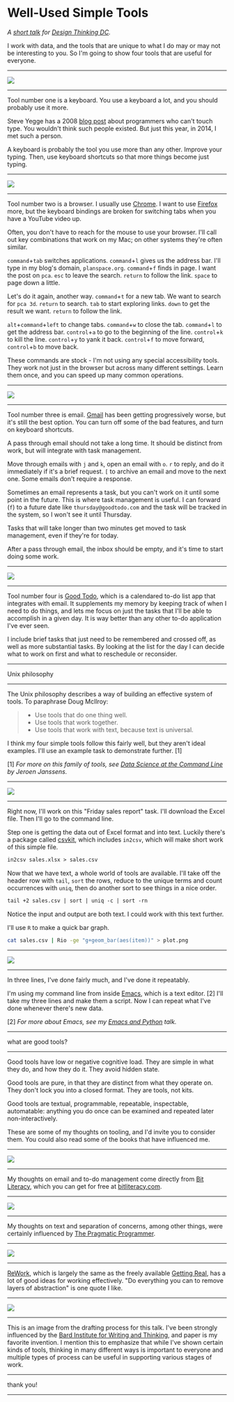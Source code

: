 # Well-Used Simple Tools

*A [short talk](http://www.meetup.com/Design-Thinking-DC/events/216029412/) for [Design Thinking DC](http://www.meetup.com/Design-Thinking-DC/).*


I work with data, and the tools that are unique to what I do may or may not be interesting to you. So I'm going to show four tools that are useful for everyone.


-----

[![](keyboard.png)](http://www.usporedi.hr/novosti/je-li-ovo-najbolja-tipkovnica-svih-vremena)

-----

Tool number one is a keyboard. You use a keyboard a lot, and you should probably use it more.

Steve Yegge has a 2008 [blog post](http://steve-yegge.blogspot.com/2008/09/programmings-dirtiest-little-secret.html) about programmers who can't touch type. You wouldn't think such people existed. But just this year, in 2014, I met such a person.

A keyboard is probably the tool you use more than any other. Improve your typing. Then, use keyboard shortcuts so that more things become just typing.


-----

[![](chrome.png)](http://www.google.com/chrome/)

-----

Tool number two is a browser. I usually use [Chrome](http://www.google.com/chrome/). I want to use [Firefox](http://firefox.com/) more, but the keyboard bindings are broken for switching tabs when you have a YouTube video up.

Often, you don't have to reach for the mouse to use your browser. I'll call out key combinations that work on my Mac; on other systems they're often similar.

`command`+`tab` switches applications. `command`+`l` gives us the address bar. I'll type in my blog's domain, `planspace.org`. `command`+`f` finds in page. I want the post on `pca`. `esc` to leave the search. `return` to follow the link. `space` to page down a little.

Let's do it again, another way. `command`+`t` for a new tab. We want to search for `pca 3d`. `return` to search. `tab` to start exploring links. `down` to get the result we want. `return` to follow the link.

`alt`+`command`+`left` to change tabs. `command`+`w` to close the tab. `command`+`l` to get the address bar. `control`+`a` to go to the beginning of the line. `control`+`k` to kill the line. `control`+`y` to yank it back. `control`+`f` to move forward, `control`+`b` to move back.

These commands are stock - I'm not using any special accessibility tools. They work not just in the browser but across many different settings. Learn them once, and you can speed up many common operations.


-----

[![](gmail.png)](https://gmail.com/)

-----

Tool number three is email. [Gmail](https://gmail.com/) has been getting progressively worse, but it's still the best option. You can turn off some of the bad features, and turn on keyboard shortcuts.

A pass through email should not take a long time. It should be distinct from work, but will integrate with task management.

Move through emails with `j` and `k`, open an email with `o`. `r` to reply, and do it immediately if it's a brief request. `[` to archive an email and move to the next one. Some emails don't require a response.

Sometimes an email represents a task, but you can't work on it until some point in the future. This is where task management is useful. I can forward (`f`) to a future date like `thursday@goodtodo.com` and the task will be tracked in the system, so I won't see it until Thursday.

Tasks that will take longer than two minutes get moved to task management, even if they're for today.

After a pass through email, the inbox should be empty, and it's time to start doing some work.


-----

[![](goodtodo.png)](https://goodtodo.com/)

-----

Tool number four is [Good Todo](https://goodtodo.com/), which is a calendared to-do list app that integrates with email. It supplements my memory by keeping track of when I need to do things, and lets me focus on just the tasks that I'll be able to accomplish in a given day. It is way better than any other to-do application I've ever seen.

I include brief tasks that just need to be remembered and crossed off, as well as more substantial tasks. By looking at the list for the day I can decide what to work on first and what to reschedule or reconsider.


-----

Unix philosophy

-----

The Unix philosophy describes a way of building an effective system of tools. To paraphrase Doug McIlroy:

> * Use tools that do one thing well.
> * Use tools that work together.
> * Use tools that work with text, because text is universal.

I think my four simple tools follow this fairly well, but they aren't ideal examples. I'll use an example task to demonstrate further. [1]

[1] *For more on this family of tools, see [Data Science at the Command Line](http://datascienceatthecommandline.com/) by Jeroen Janssens.*


-----

![](emacs.png)

-----

Right now, I'll work on this "Friday sales report" task. I'll download the Excel file. Then I'll go to the command line.

Step one is getting the data out of Excel format and into text. Luckily there's a package called [csvkit](https://csvkit.readthedocs.org/), which includes `in2csv`, which will make short work of this simple file.

```html
in2csv sales.xlsx > sales.csv
```

Now that we have text, a whole world of tools are available. I'll take off the header row with `tail`, `sort` the rows, reduce to the unique terms and count occurrences with `uniq`, then do another sort to see things in a nice order.

```html
tail +2 sales.csv | sort | uniq -c | sort -rn
```

Notice the input and output are both text. I could work with this text further.

I'll use `R` to make a quick bar graph.

```bash
cat sales.csv | Rio -ge "g+geom_bar(aes(item))" > plot.png
```

-----

![](plot.png)

-----

In three lines, I've done fairly much, and I've done it repeatably.

I'm using my command line from inside [Emacs](http://www.gnu.org/software/emacs/), which is a text editor. [2] I'll take my three lines and make them a script. Now I can repeat what I've done whenever there's new data.

[2] *For more about Emacs, see my [Emacs and Python](/20141007-emacs_python/) talk.*


-----

what are good tools?

-----

Good tools have low or negative cognitive load. They are simple in what they do, and how they do it. They avoid hidden state.

Good tools are pure, in that they are distinct from what they operate on. They don't lock you into a closed format. They are tools, not kits.

Good tools are textual, programmable, repeatable, inspectable, automatable: anything you do once can be examined and repeated later non-interactively.

These are some of my thoughts on tooling, and I'd invite you to consider them. You could also read some of the books that have influenced me.


-----

[![](bit_literacy.jpg)](http://bitliteracy.com/)

-----

My thoughts on email and to-do management come directly from [Bit Literacy](http://bitliteracy.com/), which you can get for free at [bitliteracy.com](http://bitliteracy.com/).


-----

[![](pragmatic_programmer.jpg)](https://pragprog.com/the-pragmatic-programmer)

-----

My thoughts on text and separation of concerns, among other things, were certainly influenced by [The Pragmatic Programmer](https://pragprog.com/the-pragmatic-programmer).


-----

[![](rework.png)](http://37signals.com/rework/)

-----

[ReWork](http://37signals.com/rework/), which is largely the same as the freely available [Getting Real](http://gettingreal.37signals.com/), has a lot of good ideas for working effectively. "Do everything you can to remove layers of abstraction" is one quote I like.


-----

![](notepad.jpg)

-----

This is an image from the drafting process for this talk. I've been strongly influenced by the [Bard Institute for Writing and Thinking](http://www.bard.edu/iwt/), and paper is my favorite invention. I mention this to emphasize that while I've shown certain kinds of tools, thinking in many different ways is important to everyone and multiple types of process can be useful in supporting various stages of work.


-----

thank you!

-----
